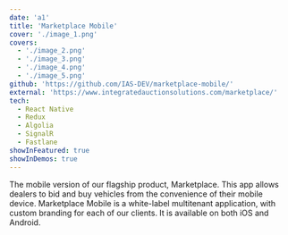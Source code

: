 ```yaml
---
date: 'a1'
title: 'Marketplace Mobile'
cover: './image_1.png'
covers:
  - './image_2.png'
  - './image_3.png'
  - './image_4.png'
  - './image_5.png'
github: 'https://github.com/IAS-DEV/marketplace-mobile/'
external: 'https://www.integratedauctionsolutions.com/marketplace/'
tech:
  - React Native
  - Redux
  - Algolia
  - SignalR
  - Fastlane
showInFeatured: true
showInDemos: true
---
```


The mobile version of our flagship product, Marketplace. This app allows dealers to bid and buy vehicles from the convenience of their mobile device. Marketplace Mobile is a white-label multitenant application, with custom branding for each of our clients. It is available on both iOS and Android.
